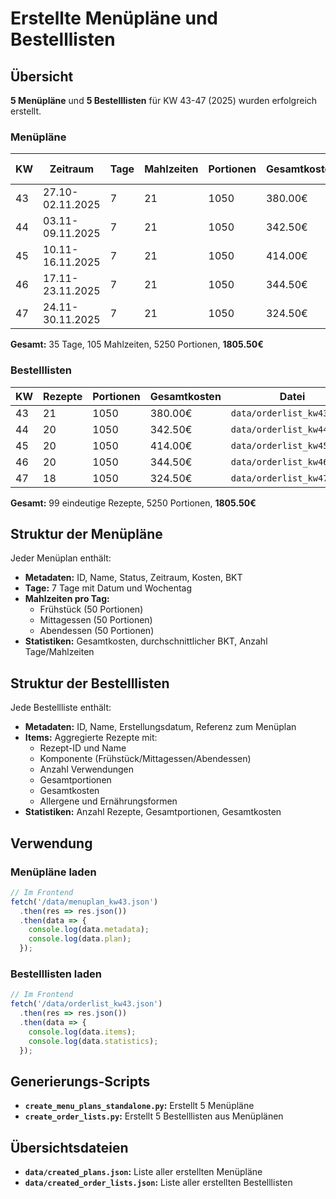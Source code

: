 # Erstellte Menüpläne und Bestelllisten

## Übersicht

**5 Menüpläne** und **5 Bestelllisten** für KW 43-47 (2025) wurden erfolgreich erstellt.

### Menüpläne

| KW | Zeitraum | Tage | Mahlzeiten | Portionen | Gesamtkosten | Durchschn. BKT | Datei |
|----|----------|------|------------|-----------|--------------|----------------|-------|
| 43 | 27.10-02.11.2025 | 7 | 21 | 1050 | 380.00€ | 54.29€ | `data/menuplan_kw43.json` |
| 44 | 03.11-09.11.2025 | 7 | 21 | 1050 | 342.50€ | 48.93€ | `data/menuplan_kw44.json` |
| 45 | 10.11-16.11.2025 | 7 | 21 | 1050 | 414.00€ | 59.14€ | `data/menuplan_kw45.json` |
| 46 | 17.11-23.11.2025 | 7 | 21 | 1050 | 344.50€ | 49.21€ | `data/menuplan_kw46.json` |
| 47 | 24.11-30.11.2025 | 7 | 21 | 1050 | 324.50€ | 46.36€ | `data/menuplan_kw47.json` |

**Gesamt:** 35 Tage, 105 Mahlzeiten, 5250 Portionen, **1805.50€**

### Bestelllisten

| KW | Rezepte | Portionen | Gesamtkosten | Datei |
|----|---------|-----------|--------------|-------|
| 43 | 21 | 1050 | 380.00€ | `data/orderlist_kw43.json` |
| 44 | 20 | 1050 | 342.50€ | `data/orderlist_kw44.json` |
| 45 | 20 | 1050 | 414.00€ | `data/orderlist_kw45.json` |
| 46 | 20 | 1050 | 344.50€ | `data/orderlist_kw46.json` |
| 47 | 18 | 1050 | 324.50€ | `data/orderlist_kw47.json` |

**Gesamt:** 99 eindeutige Rezepte, 5250 Portionen, **1805.50€**

## Struktur der Menüpläne

Jeder Menüplan enthält:
- **Metadaten:** ID, Name, Status, Zeitraum, Kosten, BKT
- **Tage:** 7 Tage mit Datum und Wochentag
- **Mahlzeiten pro Tag:**
  - Frühstück (50 Portionen)
  - Mittagessen (50 Portionen)
  - Abendessen (50 Portionen)
- **Statistiken:** Gesamtkosten, durchschnittlicher BKT, Anzahl Tage/Mahlzeiten

## Struktur der Bestelllisten

Jede Bestellliste enthält:
- **Metadaten:** ID, Name, Erstellungsdatum, Referenz zum Menüplan
- **Items:** Aggregierte Rezepte mit:
  - Rezept-ID und Name
  - Komponente (Frühstück/Mittagessen/Abendessen)
  - Anzahl Verwendungen
  - Gesamtportionen
  - Gesamtkosten
  - Allergene und Ernährungsformen
- **Statistiken:** Anzahl Rezepte, Gesamtportionen, Gesamtkosten

## Verwendung

### Menüpläne laden
```javascript
// Im Frontend
fetch('/data/menuplan_kw43.json')
  .then(res => res.json())
  .then(data => {
    console.log(data.metadata);
    console.log(data.plan);
  });
```

### Bestelllisten laden
```javascript
// Im Frontend
fetch('/data/orderlist_kw43.json')
  .then(res => res.json())
  .then(data => {
    console.log(data.items);
    console.log(data.statistics);
  });
```

## Generierungs-Scripts

- **`create_menu_plans_standalone.py`:** Erstellt 5 Menüpläne
- **`create_order_lists.py`:** Erstellt 5 Bestelllisten aus Menüplänen

## Übersichtsdateien

- **`data/created_plans.json`:** Liste aller erstellten Menüpläne
- **`data/created_order_lists.json`:** Liste aller erstellten Bestelllisten
